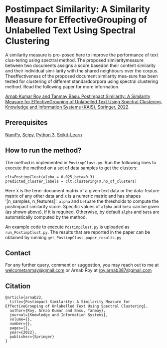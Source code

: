 # Postimpact Similarity: A Similarity Measure for EffectiveGrouping of Unlabelled Text Using Spectral Clustering
A  similarity  measure  is  pro-posed  here  to  improve  the  performance  of  text  clus-tering using spectral method. The proposed similaritymeasure between two documents assigns a score basedon  their  content  similarity  and  their  individual  simi-larity with the shared neighbours over the corpus. Theeffectiveness of the proposed document similarity mea-sure has been tested for clustering of different standardcorpora using spectral clustering method.  Read the following paper for more information.

[Arnab Kumar Roy and Tanmay Basu. Postimpact Similarity: A Similarity Measure for EffectiveGrouping of Unlabelled Text Using Spectral Clustering. Knowledge and Information Systems (KAIS), Springer, 2022](https://www.springer.com/journal/10115/).

## Prerequisites
[NumPy](https://numpy.org/install/), [Scipy](https://pypi.org/project/scipy/), [Python 3](https://www.python.org/downloads/), [Scikit-Learn](https://scikit-learn.org/0.16/install.html)

## How to run the method?

The method is implemented in `PostimpClust.py`. Run the following lines to execute the method on a set of data samples to get the clusters: 

```
clt=PostimpClust(alpha = 0.025,beta=0.3)
predicted_cluster_labels = clt.clustering(X,no_of_clusters)
```

Here `X` is the term-document matrix of a given text data or the data-feature matrix of any other data and `X` is a numeric matrix and has shapes '[n_samples, n_features]'. `alpha` and `beta`are the thresholds to compute the postimpact similarity score. Specific values of `alpha` and `beta` can be given (as shown above), if it is required. Otherwise, by default `alpha` and `beta` are automatically computed by the method. 

An example code to execute `PostimpClust.py` is uploaded as `run_PostimpClust.py`. The results that are reported in the paper can be obtained by running `get_PostimpClust_paper_results.py`


## Contact

For any further query, comment or suggestion, you may reach out to me at welcometanmay@gmail.com or Arnab Roy at roy.arnab387@gmail.com

## Citation
```
@article{arnab22,
  title={Postimpact Similarity: A Similarity Measure for EffectiveGrouping of Unlabelled Text Using Spectral Clustering},
  author={Roy, Arnab Kumar and Basu, Tanmay},
  journal={Knowledge and Information Systems},
  volume={},
  number={},
  pages={},
  year={2022},
  publisher={Springer}
}
```
